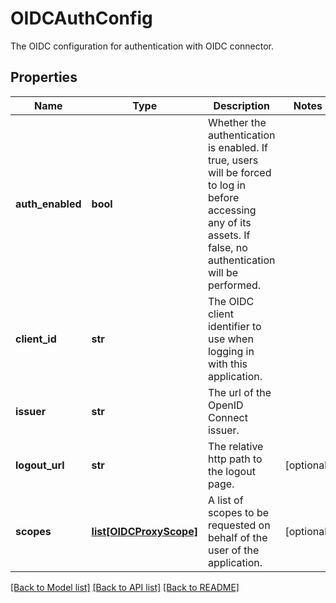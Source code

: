 # OIDCAuthConfig

The OIDC configuration for authentication with OIDC connector.
## Properties
Name | Type | Description | Notes
------------ | ------------- | ------------- | -------------
**auth_enabled** | **bool** | Whether the authentication is enabled. If true, users will be forced to log in before accessing any of its assets. If false, no authentication will be performed.  | 
**client_id** | **str** | The OIDC client identifier to use when logging in with this application. | 
**issuer** | **str** | The url of the OpenID Connect issuer. | 
**logout_url** | **str** | The relative http path to the logout page. | [optional] 
**scopes** | [**list[OIDCProxyScope]**](OIDCProxyScope.md) | A list of scopes to be requested on behalf of the user of the application. | [optional] 

[[Back to Model list]](../README.md#documentation-for-models) [[Back to API list]](../README.md#documentation-for-api-endpoints) [[Back to README]](../README.md)


